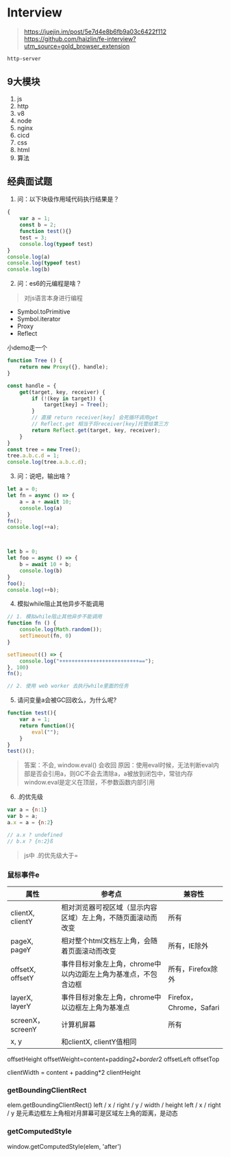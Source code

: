 # Interview

> <https://juejin.im/post/5e7d4e8b6fb9a03c6422f112>
> <https://github.com/haizlin/fe-interview?utm_source=gold_browser_extension>

```sh
http-server
```

## 9大模块

1. js
2. http
3. v8
4. node
5. nginx
6. cicd
7. css
8. html
9. 算法

## 经典面试题

1. 问：以下块级作用域代码执行结果是？

```js
{
    var a = 1;
    const b = 2; 
    function test(){}
    test = 3;
    console.log(typeof test) 
}
console.log(a) 
console.log(typeof test) 
console.log(b)
```

2. 问：es6的元编程是啥？

> 对js语言本身进行编程

* Symbol.toPrimitive
* Symbol.iterator
* Proxy
* Reflect

小demo走一个

```js
function Tree () {
    return new Proxy({}, handle);
}

const handle = {
    get(target, key, receiver) {
        if (!(key in target)) {
            target[key] = Tree();
        }
        // 直接 return receiver[key] 会死循环调用get
        // Reflect.get 相当于将receiver[key]托管给第三方
        return Reflect.get(target, key, receiver);
    }
}
const tree = new Tree();
tree.a.b.c.d = 1;
console.log(tree.a.b.c.d);
```

3. 问：说吧，输出啥？

```js
let a = 0;
let fn = async () => {
    a = a + await 10;
    console.log(a) 
}
fn(); 
console.log(++a);



let b = 0;
let foo = async () => {
    b = await 10 + b;
    console.log(b) 
}
foo(); 
console.log(++b);
```

4. 模拟while阻止其他异步不能调用

```js
// 1. 模拟while阻止其他异步不能调用
function fn () {
    console.log(Math.random());
    setTimeout(fn, 0)
}

setTimeout(() => {
    console.log("++++++++++++++++++++++++++==");
}, 100)
fn();

// 2. 使用 web worker 去执行while里面的任务
```

5. 请问变量a会被GC回收么，为什么呢?

```js
function test(){
    var a = 1;
    return function(){
        eval("");
    }
}
test()();
```

> 答案：不会, window.eval() 会收回
> 原因：使用eval时候，无法判断eval内部是否会引用a，则GC不会去清除a，a被放到闭包中，常驻内存
> window.eval是定义在顶层，不参数函数内部引用

6. .的优先级

```js
var a = {n:1}
var b = a;
a.x = a = {n:2}

// a.x ? undefined
// b.x ? {n:2}ß
```

> js中 .的优先级大于=

### 鼠标事件e

| 属性             | 参考点                                                       | 兼容性                  |
| ---------------- | ------------------------------------------------------------ | ----------------------- |
| clientX, clientY | 相对浏览器可视区域（显示内容区域）左上角，不随页面滚动而改变 | 所有                    |
| pageX, pageY     | 相对整个html文档左上角，会随着页面滚动而改变                 | 所有，IE除外            |
| offsetX, offsetY | 事件目标对象左上角，chrome中以内边距左上角为基准点，不包含边框 | 所有，Firefox除外       |
| layerX, layerY   | 事件目标对象左上角，chrome中以边框左上角为基准点             | Firefox，Chrome，Safari |
| screenX，screenY | 计算机屏幕                                                   | 所有                    |
| x, y             | 和clientX, clientY值相同                                     |                         |

offsetHeight
offsetWeight=content+padding*2+border*2
offsetLeft
offsetTop

clientWidth = content + padding*2
clientHeight

### getBoundingClientRect

elem.getBoundingClientRect()
left / x / right / y / width / height
left / x / right / y 是元素边框左上角相对月屏幕可是区域左上角的距离，是动态

### getComputedStyle

window.getComputedStyle(elem, 'after')
